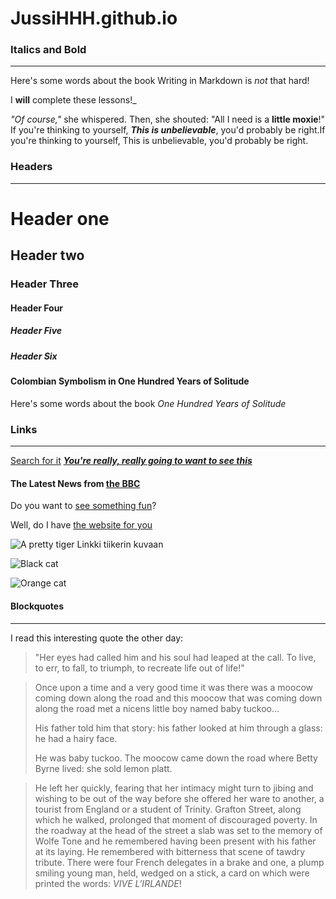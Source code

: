 # JussiHHH.github.io
### Italics and Bold
--------------------
Here's some words about the book
Writing in Markdown is _not_ that hard!

 I **will** complete these lessons!_

_"Of course,"_ she whispered. Then, she shouted: "All I need is a **little moxie**!"
If you're thinking to yourself, **_This is unbelievable_**, you'd probably be right.If you're thinking to yourself, This is unbelievable, you'd probably be right.
### Headers
----------
# Header one
## Header two
### Header Three
#### Header Four
##### Header Five
##### Header Six
#### Colombian Symbolism in One Hundred Years of Solitude
Here's some words about the book _One Hundred Years of Solitude_
### Links
---------
[Search for it](google.com)
[***You're really, really going to want to see this***](dailykitten.com)
#### The Latest News from [the BBC](www.bbc.com/news)
Do you want to [see something fun][a fun place]?


[a fun place]: www.zombo.com


Well, do I have [the website for you][another fun place]


[another fun place]: www.stumbleupon.com

![A pretty tiger](https://upload.wikimedia.org/wikipedia/commons/5/56/Tiger.50.jpg) Linkki tiikerin kuvaan

![Black cat][Black]

![Orange cat][Orange]

[Black]: https://upload.wikimedia.org/wikipedia/commons/a/a3/81_INF_DIV_SSI.jpg

[Orange]: http://icons.iconarchive.com/icons/google/noto-emoji-animals-nature/256/22221-cat-icon.png

#### Blockquotes
-----------------
I read this interesting quote the other day:

>"Her eyes had called him and his soul had leaped at the call. To live, to err, to fall, to triumph, to recreate life out of life!"

>Once upon a time and a very good time it was there was a moocow coming down along the road and this moocow that was coming down along the road met a nicens little boy named baby tuckoo...
>
>His father told him that story: his father looked at him through a glass: he had a hairy face.
>
>He was baby tuckoo. The moocow came down the road where Betty Byrne lived: she sold lemon platt.

>He left her quickly, fearing that her intimacy might turn to jibing and wishing to be out of the way before she offered her ware to another, a tourist from England or a student of Trinity. Grafton Street, along which he walked, prolonged that moment of discouraged poverty. In the roadway at the head of the street a slab was set to the memory of Wolfe Tone and he remembered having been present with his father at its laying. He remembered with bitterness that scene of tawdry tribute. There were four French delegates in a brake and one, a plump smiling young man, held, wedged on a stick, a card on which were printed the words: _VIVE L'IRLANDE_!
